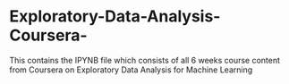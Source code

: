 # Exploratory-Data-Analysis-Coursera-
This contains the IPYNB file which consists of all 6 weeks course content from Coursera on Exploratory Data Analysis for Machine Learning
